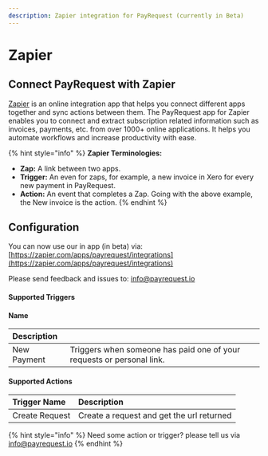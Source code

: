 ```yaml
---
description: Zapier integration for PayRequest (currently in Beta)
---
```


# Zapier

## Connect PayRequest with Zapier

[Zapier](https://zapier.com/) is an online integration app that helps you connect different apps together and sync actions between them. The PayRequest app for Zapier enables you to connect and extract subscription related information such as invoices, payments, etc. from over 1000+ online applications. It helps you automate workflows and increase productivity with ease.

{% hint style="info" %}
**Zapier Terminologies:**

* **Zap:**  A link between two apps.
* **Trigger:**  An even for zaps, for example, a new invoice in Xero for every new payment in PayRequest.
* **Action:**   An event that completes a Zap. Going with the above example, the New invoice is the action.
{% endhint %}

## Configuration

You can now use our in app \(in beta\) via:  [https://zapier.com/apps/payrequest/integrations](https://zapier.com/apps/payrequest/integrations)

Please send feedback and issues to:  info@payrequest.io



#### Supported Triggers

####  Name

| Description |  |
| :--- | :--- |
| New Payment | Triggers when someone has paid one of your requests or personal link. |



#### Supported Actions

| Trigger Name | Description |
| :--- | :--- |
| Create Request | Create a request and get the url returned |

{% hint style="info" %}
Need some action or trigger? please tell us via info@payrequest.io
{% endhint %}

